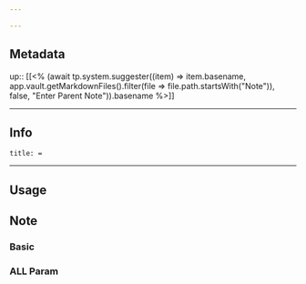 ```yaml
---

---
```

## Metadata
up:: [[<% (await tp.system.suggester((item) => item.basename, app.vault.getMarkdownFiles().filter(file => file.path.startsWith("Note")), false, "Enter Parent Note")).basename %>]]

---
## Info
```ad-info
title: =
```
---
## Usage

## Note
### Basic

### ALL Param